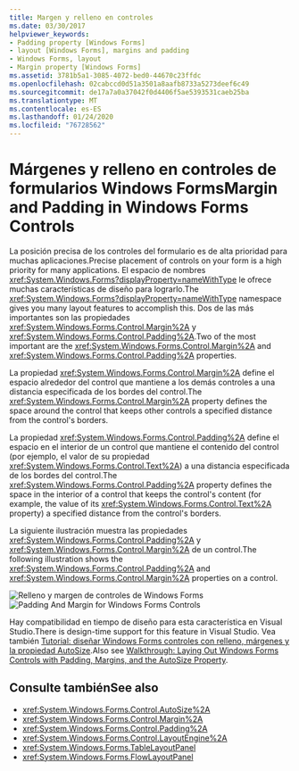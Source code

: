 ```yaml
---
title: Margen y relleno en controles
ms.date: 03/30/2017
helpviewer_keywords:
- Padding property [Windows Forms]
- layout [Windows Forms], margins and padding
- Windows Forms, layout
- Margin property [Windows Forms]
ms.assetid: 3781b5a1-3085-4072-bed0-44670c23ffdc
ms.openlocfilehash: 02cabccd0d51a3501a8aafb8733a5273deef6c49
ms.sourcegitcommit: de17a7a0a37042f0d4406f5ae5393531caeb25ba
ms.translationtype: MT
ms.contentlocale: es-ES
ms.lasthandoff: 01/24/2020
ms.locfileid: "76728562"
---
```

# <a name="margin-and-padding-in-windows-forms-controls"></a><span data-ttu-id="6b878-102">Márgenes y relleno en controles de formularios Windows Forms</span><span class="sxs-lookup"><span data-stu-id="6b878-102">Margin and Padding in Windows Forms Controls</span></span>
<span data-ttu-id="6b878-103">La posición precisa de los controles del formulario es de alta prioridad para muchas aplicaciones.</span><span class="sxs-lookup"><span data-stu-id="6b878-103">Precise placement of controls on your form is a high priority for many applications.</span></span> <span data-ttu-id="6b878-104">El espacio de nombres <xref:System.Windows.Forms?displayProperty=nameWithType> le ofrece muchas características de diseño para lograrlo.</span><span class="sxs-lookup"><span data-stu-id="6b878-104">The <xref:System.Windows.Forms?displayProperty=nameWithType> namespace gives you many layout features to accomplish this.</span></span> <span data-ttu-id="6b878-105">Dos de las más importantes son las propiedades <xref:System.Windows.Forms.Control.Margin%2A> y <xref:System.Windows.Forms.Control.Padding%2A>.</span><span class="sxs-lookup"><span data-stu-id="6b878-105">Two of the most important are the <xref:System.Windows.Forms.Control.Margin%2A> and <xref:System.Windows.Forms.Control.Padding%2A> properties.</span></span>  
  
 <span data-ttu-id="6b878-106">La propiedad <xref:System.Windows.Forms.Control.Margin%2A> define el espacio alrededor del control que mantiene a los demás controles a una distancia especificada de los bordes del control.</span><span class="sxs-lookup"><span data-stu-id="6b878-106">The <xref:System.Windows.Forms.Control.Margin%2A> property defines the space around the control that keeps other controls a specified distance from the control's borders.</span></span>  
  
 <span data-ttu-id="6b878-107">La propiedad <xref:System.Windows.Forms.Control.Padding%2A> define el espacio en el interior de un control que mantiene el contenido del control (por ejemplo, el valor de su propiedad <xref:System.Windows.Forms.Control.Text%2A>) a una distancia especificada de los bordes del control.</span><span class="sxs-lookup"><span data-stu-id="6b878-107">The <xref:System.Windows.Forms.Control.Padding%2A> property defines the space in the interior of a control that keeps the control's content (for example, the value of its <xref:System.Windows.Forms.Control.Text%2A> property) a specified distance from the control's borders.</span></span>  
  
 <span data-ttu-id="6b878-108">La siguiente ilustración muestra las propiedades <xref:System.Windows.Forms.Control.Padding%2A> y <xref:System.Windows.Forms.Control.Margin%2A> de un control.</span><span class="sxs-lookup"><span data-stu-id="6b878-108">The following illustration shows the <xref:System.Windows.Forms.Control.Padding%2A> and <xref:System.Windows.Forms.Control.Margin%2A> properties on a control.</span></span>  
  
 <span data-ttu-id="6b878-109">![Relleno y margen de controles de Windows Forms](./media/vs-winformpadmargin.gif "VS_WinFormPadMargin")</span><span class="sxs-lookup"><span data-stu-id="6b878-109">![Padding And Margin for Windows Forms Controls](./media/vs-winformpadmargin.gif "VS_WinFormPadMargin")</span></span>  
  
 <span data-ttu-id="6b878-110">Hay compatibilidad en tiempo de diseño para esta característica en Visual Studio.</span><span class="sxs-lookup"><span data-stu-id="6b878-110">There is design-time support for this feature in Visual Studio.</span></span> <span data-ttu-id="6b878-111">Vea también [Tutorial: diseñar Windows Forms controles con relleno, márgenes y la propiedad AutoSize](windows-forms-controls-padding-autosize.md).</span><span class="sxs-lookup"><span data-stu-id="6b878-111">Also see [Walkthrough: Laying Out Windows Forms Controls with Padding, Margins, and the AutoSize Property](windows-forms-controls-padding-autosize.md).</span></span>  
  
## <a name="see-also"></a><span data-ttu-id="6b878-112">Consulte también</span><span class="sxs-lookup"><span data-stu-id="6b878-112">See also</span></span>

- <xref:System.Windows.Forms.Control.AutoSize%2A>
- <xref:System.Windows.Forms.Control.Margin%2A>
- <xref:System.Windows.Forms.Control.Padding%2A>
- <xref:System.Windows.Forms.Control.LayoutEngine%2A>
- <xref:System.Windows.Forms.TableLayoutPanel>
- <xref:System.Windows.Forms.FlowLayoutPanel>

